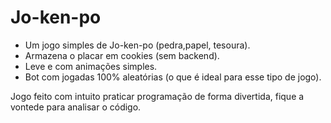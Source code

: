 # Jo-ken-po

* Um jogo simples de Jo-ken-po (pedra,papel, tesoura).
* Armazena o placar em cookies (sem backend).
* Leve e com animações simples.
* Bot com jogadas 100% aleatórias (o que é ideal para esse tipo de jogo).

Jogo feito com intuito praticar programação de forma divertida, fique a vontede para analisar o código.